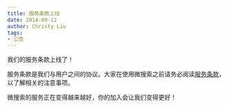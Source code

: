 ```yaml
---
title: 服务条款上线
date: 2014-09-12
author: Christy Liu
tags:
- 公告
---
```

我们的服务条款上线了！

服务条款是我们与用户之间的协议。大家在使用微搜索之前请务必阅读[服务条款](http://tinysou.com/terms.html)，以了解相关的注意事项。

微搜索的服务正在变得越来越好，你的加入会让我们变得更好！

